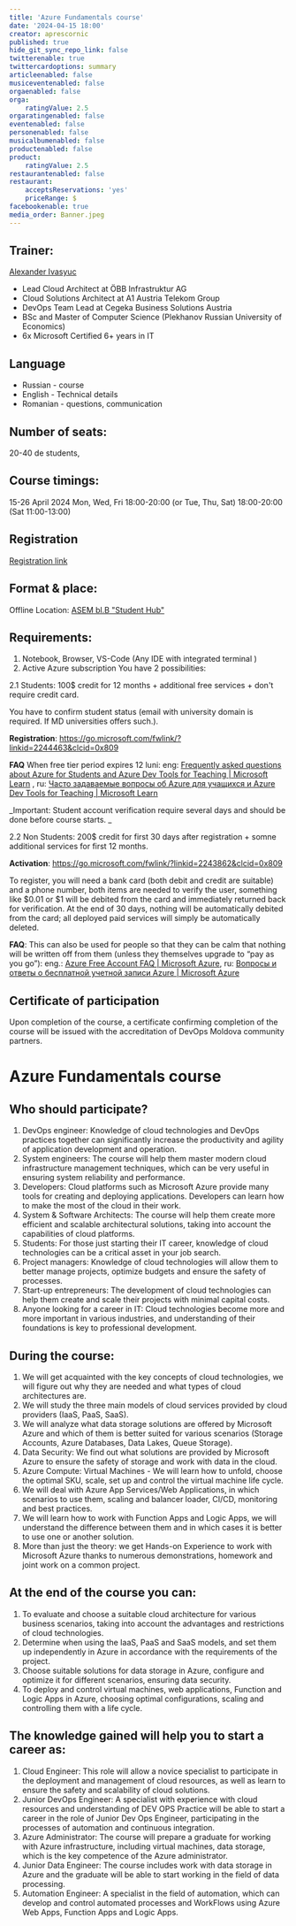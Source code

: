 ```yaml
---
title: 'Azure Fundamentals course'
date: '2024-04-15 18:00'
creator: aprescornic
published: true
hide_git_sync_repo_link: false
twitterenable: true
twittercardoptions: summary
articleenabled: false
musiceventenabled: false
orgaenabled: false
orga:
    ratingValue: 2.5
orgaratingenabled: false
eventenabled: false
personenabled: false
musicalbumenabled: false
productenabled: false
product:
    ratingValue: 2.5
restaurantenabled: false
restaurant:
    acceptsReservations: 'yes'
    priceRange: $
facebookenable: true
media_order: Banner.jpeg
---
```


## Trainer:
[Alexander Ivasyuc](https://www.linkedin.com/in/alexander-ivasyuk-110156180/) 
* Lead Cloud Architect at ÖBB Infrastruktur AG
* Cloud Solutions Architect at A1 Austria Telekom Group
* DevOps Team Lead at Cegeka Business Solutions Austria
* BSc and Master of Computer Science (Plekhanov Russian University of Economics)
* 6x Microsoft Certified 6+ years in IT
 
## Language
- Russian - course
- English - Technical details
- Romanian - questions, communication

## Number of seats: 
20-40 de students,

## Course timings: 
15-26 April 2024 
Mon, Wed, Fri 18:00-20:00
(or Tue, Thu, Sat) 18:00-20:00 (Sat 11:00-13:00)

## Registration
[Registration link](https://docs.google.com/forms/d/e/1FAIpQLSdWWhZNJh4PiTGapf1_Z4QxQD1j9DOjd3hOmkLzpNRplu14wQ/viewform)

## Format & place:
Offline
Location: [ASEM bl.B "Student Hub"](https://www.google.com/maps/@47.0305137,28.8366884,20z?entry=ttu)

## Requirements:
1. Notebook, Browser, VS-Code (Any IDE with integrated terminal )
2. Active Azure subscription
You have 2 possibilities:

2.1 Students: 100$ credit for 12 months + additional free services + don't require credit card.

You have to confirm student status (email with university domain is required. If MD universities offers such.). 

**Registration**: https://go.microsoft.com/fwlink/?linkid=2244463&clcid=0x809 

**FAQ** When free tier period expires 12 luni: eng: [Frequently asked questions about Azure for Students and Azure Dev Tools for Teaching | Microsoft Learn](https://learn.microsoft.com/en-us/azure/education-hub/azure-dev-tools-teaching/program-faq#azure-for-students) , ru: [Часто задаваемые вопросы об Azure для учащихся и Azure Dev Tools for Teaching | Microsoft Learn](https://learn.microsoft.com/ru-ru/azure/education-hub/azure-dev-tools-teaching/program-faq#azure-for-students)

_Important: Student account verification require several days and should be done before course starts. _

2.2 Non Students: 200$ credit for first 30 days after registration + somne additional services for first 12 months.

**Activation**: https://go.microsoft.com/fwlink/?linkid=2243862&clcid=0x809

To register, you will need a bank card (both debit and credit are suitable) and a phone number, both items are needed to verify the user, something like $0.01 or $1 will be debited from the card and immediately returned back for verification. At the end of 30 days, nothing will be automatically debited from the card; all deployed paid services will simply be automatically deleted.

**FAQ**: This can also be used for people so that they can be calm that nothing will be written off from them (unless they themselves upgrade to “pay as you go”): eng.: [Azure Free Account FAQ | Microsoft Azure](https://azure.microsoft.com/en-gb/free/free-account-faq/), ru: [Вопросы и ответы о бесплатной учетной записи Azure | Microsoft Azure](https://azure.microsoft.com/ru-ru/free/free-account-faq/)

## Certificate of participation
Upon completion of the course, a certificate confirming completion of the course will be issued with the accreditation of DevOps Moldova community partners.

# Azure Fundamentals course 
## Who should participate?
1. DevOps engineer: Knowledge of cloud technologies and DevOps practices together can significantly increase the productivity and agility of application development and operation.
2. System engineers: The course will help them master modern cloud infrastructure management techniques, which can be very useful in ensuring system reliability and performance.
3. Developers: Cloud platforms such as Microsoft Azure provide many tools for creating and deploying applications. Developers can learn how to make the most of the cloud in their work.
4. System & Software Architects: The course will help them create more efficient and scalable architectural solutions, taking into account the capabilities of cloud platforms.
5. Students: For those just starting their IT career, knowledge of cloud technologies can be a critical asset in your job search.
6. Project managers: Knowledge of cloud technologies will allow them to better manage projects, optimize budgets and ensure the safety of processes.
7. Start-up entrepreneurs: The development of cloud technologies can help them create and scale their projects with minimal capital costs.
8. Anyone looking for a career in IT: Cloud technologies become more and more important in various industries, and understanding of their foundations is key to professional development.
## During the course:
1. We will get acquainted with the key concepts of cloud technologies, we will figure out why they are needed and what types of cloud architectures are.
2. We will study the three main models of cloud services provided by cloud providers (IaaS, PaaS, SaaS).
3. We will analyze what data storage solutions are offered by Microsoft Azure and which of them is better suited for various scenarios (Storage Accounts, Azure Databases, Data Lakes, Queue Storage).
4. Data Security: We find out what solutions are provided by Microsoft Azure to ensure the safety of storage and work with data in the cloud.
5. Azure Compute: Virtual Machines - We will learn how to unfold, choose the optimal SKU, scale, set up and control the virtual machine life cycle.
6. We will deal with Azure App Services/Web Applications, in which scenarios to use them, scaling and balancer loader, CI/CD, monitoring and best practices.
7. We will learn how to work with Function Apps and Logic Apps, we will understand the difference between them and in which cases it is better to use one or another solution.
8. More than just the theory: we get Hands-on Experience to work with Microsoft Azure thanks to numerous demonstrations, homework and joint work on a common project.
## At the end of the course you can:
1. To evaluate and choose a suitable cloud architecture for various business scenarios, taking into account the advantages and restrictions of cloud technologies.
2. Determine when using the IaaS, PaaS and SaaS models, and set them up independently in Azure in accordance with the requirements of the project.
3. Choose suitable solutions for data storage in Azure, configure and optimize it for different scenarios, ensuring data security.
4. To deploy and control virtual machines, web applications, Function and Logic Apps in Azure, choosing optimal configurations, scaling and controlling them with a life cycle.

## The knowledge gained will help you to start a career as:
1. Cloud Engineer: This role will allow a novice specialist to participate in the deployment and management of cloud resources, as well as learn to ensure the safety and scalability of cloud solutions.
2. Junior DevOps Engineer: A specialist with experience with cloud resources and understanding of DEV OPS Practice will be able to start a career in the role of Junior Dev Ops Engineer, participating in the processes of automation and continuous integration.
3. Azure Administrator: The course will prepare a graduate for working with Azure infrastructure, including virtual machines, data storage, which is the key competence of the Azure administrator.
4. Junior Data Engineer: The course includes work with data storage in Azure and the graduate will be able to start working in the field of data processing.
5. Automation Engineer: A specialist in the field of automation, which can develop and control automated processes and WorkFlows using Azure Web Apps, Function Apps and Logic Apps.


